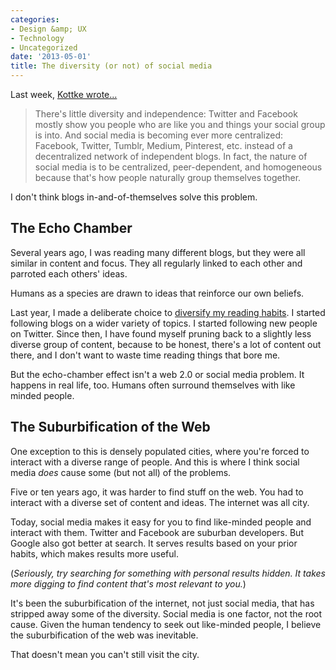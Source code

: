 ```yaml
---
categories:
- Design &amp; UX
- Technology
- Uncategorized
date: '2013-05-01'
title: The diversity (or not) of social media
---
```


Last week, <a href="http://kottke.org/13/04/the-wisdom-of-crowdsourcing-manhunts">Kottke wrote...</a>

<blockquote>There's little diversity and independence: Twitter and Facebook mostly show you people who are like you and things your social group is into. And social media is becoming ever more centralized: Facebook, Twitter, Tumblr, Medium, Pinterest, etc. instead of a decentralized network of independent blogs. In fact, the nature of social media is to be centralized, peer-dependent, and homogeneous because that's how people naturally group themselves together.</blockquote>

I don't think blogs in-and-of-themselves solve this problem.
<!--more-->
<h2>The Echo Chamber</h2>

Several years ago, I was reading many different blogs, but they were all similar in content and focus. They all regularly linked to each other and parroted each others' ideas.

Humans as a species are drawn to ideas that reinforce our own beliefs.

Last year, I made a deliberate choice to <a href="https://gomakethings.com/my-goal-for-the-new-year/">diversify my reading habits</a>. I started following blogs on a wider variety of topics. I started following new people on Twitter. Since then, I have found myself pruning back to a slightly less diverse group of content, because to be honest, there's a lot of content out there, and I don't want to waste time reading things that bore me.

But the echo-chamber effect isn't a web 2.0 or social media problem. It happens in real life, too. Humans often surround themselves with like minded people.

<h2>The Suburbification of the Web</h2>

One exception to this is densely populated cities, where you're forced to interact with a diverse range of people. And this is where I think social media <em>does</em> cause some (but not all) of the problems.

Five or ten years ago, it was harder to find stuff on the web. You had to interact with a diverse set of content and ideas. The internet was all city.

Today, social media makes it easy for you to find like-minded people and interact with them. Twitter and Facebook are suburban developers. But Google also got better at search. It serves results based on your prior habits, which makes results more useful.

(<em>Seriously, try searching for something with personal results hidden. It takes more digging to find content that's most relevant to you.</em>)

It's been the suburbification of the internet, not just social media, that has stripped away some of the diversity. Social media is one factor, not the root cause. Given the human tendency to seek out like-minded people, I believe the suburbification of the web was inevitable.

That doesn't mean you can't still visit the city.